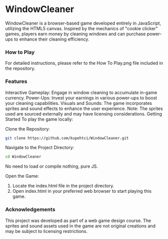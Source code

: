 # WindowCleaner
WindowCleaner is a browser-based game developed entirely in JavaScript, utilizing the HTML5 canvas. Inspired by the mechanics of "cookie clicker" games, players earn money by cleaning windows and can purchase power-ups to enhance their cleaning efficiency.

### How to Play
For detailed instructions, please refer to the How To Play.png file included in the repository.

### Features
Interactive Gameplay: Engage in window cleaning to accumulate in-game currency.
Power-Ups: Invest your earnings in various power-ups to boost your cleaning capabilities.
Visuals and Sounds: The game incorporates sprites and sound effects to enhance the user experience. Note: The sprites used are sourced externally and may have licensing considerations.
Getting Started
To play the game locally:

Clone the Repository:
```bash
git clone https://github.com/kupehtci/WindowCleaner.git
```
Navigate to the Project Directory:
```bash
cd WindowCleaner
```
No need to load or compile nothing, pure JS. 

Open the Game:
1. Locate the index.html file in the project directory.
2. Open index.html in your preferred web browser to start playing this game.

### Acknowledgements
This project was developed as part of a web game design course. 
The sprites and sound assets used in the game are not original creations and may be subject to licensing restrictions.
